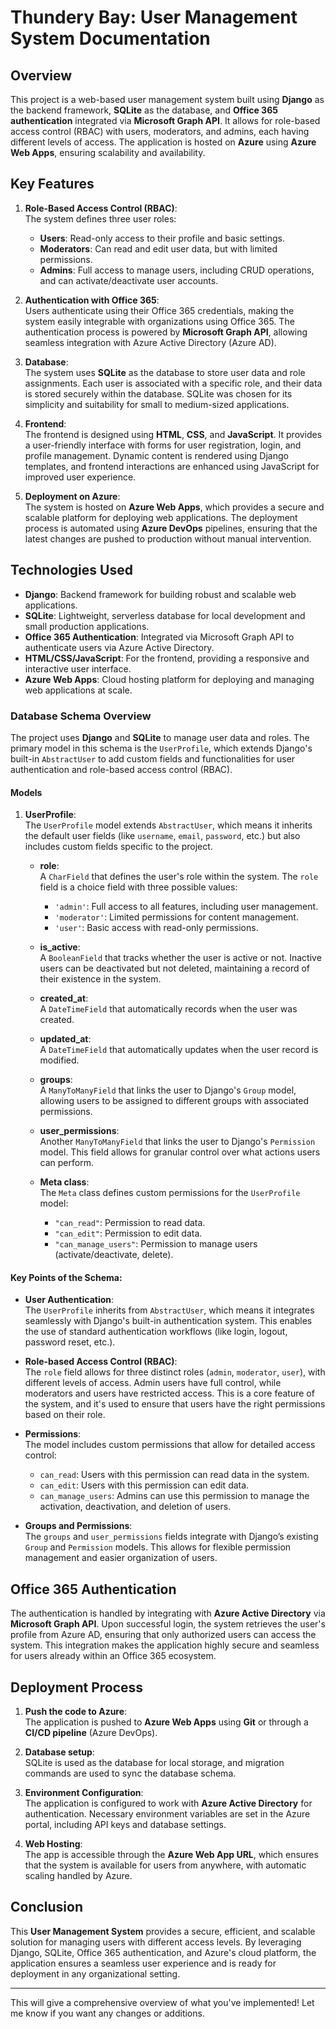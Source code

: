 
# Thundery Bay: User Management System Documentation

## Overview

This project is a web-based user management system built using **Django** as the backend framework, **SQLite** as the database, and **Office 365 authentication** integrated via **Microsoft Graph API**. It allows for role-based access control (RBAC) with users, moderators, and admins, each having different levels of access. The application is hosted on **Azure** using **Azure Web Apps**, ensuring scalability and availability.

## Key Features

1. **Role-Based Access Control (RBAC)**:  
   The system defines three user roles:
   - **Users**: Read-only access to their profile and basic settings.
   - **Moderators**: Can read and edit user data, but with limited permissions.
   - **Admins**: Full access to manage users, including CRUD operations, and can activate/deactivate user accounts.

2. **Authentication with Office 365**:  
   Users authenticate using their Office 365 credentials, making the system easily integrable with organizations using Office 365. The authentication process is powered by **Microsoft Graph API**, allowing seamless integration with Azure Active Directory (Azure AD).

3. **Database**:  
   The system uses **SQLite** as the database to store user data and role assignments. Each user is associated with a specific role, and their data is stored securely within the database. SQLite was chosen for its simplicity and suitability for small to medium-sized applications.

4. **Frontend**:  
   The frontend is designed using **HTML**, **CSS**, and **JavaScript**. It provides a user-friendly interface with forms for user registration, login, and profile management. Dynamic content is rendered using Django templates, and frontend interactions are enhanced using JavaScript for improved user experience.

5. **Deployment on Azure**:  
   The system is hosted on **Azure Web Apps**, which provides a secure and scalable platform for deploying web applications. The deployment process is automated using **Azure DevOps** pipelines, ensuring that the latest changes are pushed to production without manual intervention.

## Technologies Used

- **Django**: Backend framework for building robust and scalable web applications.
- **SQLite**: Lightweight, serverless database for local development and small production applications.
- **Office 365 Authentication**: Integrated via Microsoft Graph API to authenticate users via Azure Active Directory.
- **HTML/CSS/JavaScript**: For the frontend, providing a responsive and interactive user interface.
- **Azure Web Apps**: Cloud hosting platform for deploying and managing web applications at scale.

### **Database Schema Overview**

The project uses **Django** and **SQLite** to manage user data and roles. The primary model in this schema is the `UserProfile`, which extends Django's built-in `AbstractUser` to add custom fields and functionalities for user authentication and role-based access control (RBAC).

#### **Models**

1. **UserProfile**:  
   The `UserProfile` model extends `AbstractUser`, which means it inherits the default user fields (like `username`, `email`, `password`, etc.) but also includes custom fields specific to the project.

   - **role**:  
     A `CharField` that defines the user's role within the system. The `role` field is a choice field with three possible values:
     - `'admin'`: Full access to all features, including user management.
     - `'moderator'`: Limited permissions for content management.
     - `'user'`: Basic access with read-only permissions.

   - **is_active**:  
     A `BooleanField` that tracks whether the user is active or not. Inactive users can be deactivated but not deleted, maintaining a record of their existence in the system.

   - **created_at**:  
     A `DateTimeField` that automatically records when the user was created.

   - **updated_at**:  
     A `DateTimeField` that automatically updates when the user record is modified.

   - **groups**:  
     A `ManyToManyField` that links the user to Django's `Group` model, allowing users to be assigned to different groups with associated permissions.

   - **user_permissions**:  
     Another `ManyToManyField` that links the user to Django's `Permission` model. This field allows for granular control over what actions users can perform.

   - **Meta class**:  
     The `Meta` class defines custom permissions for the `UserProfile` model:
     - `"can_read"`: Permission to read data.
     - `"can_edit"`: Permission to edit data.
     - `"can_manage_users"`: Permission to manage users (activate/deactivate, delete).

#### **Key Points of the Schema**:
- **User Authentication**:  
  The `UserProfile` inherits from `AbstractUser`, which means it integrates seamlessly with Django's built-in authentication system. This enables the use of standard authentication workflows (like login, logout, password reset, etc.).

- **Role-based Access Control (RBAC)**:  
  The `role` field allows for three distinct roles (`admin`, `moderator`, `user`), with different levels of access. Admin users have full control, while moderators and users have restricted access. This is a core feature of the system, and it's used to ensure that users have the right permissions based on their role.

- **Permissions**:  
  The model includes custom permissions that allow for detailed access control:
  - `can_read`: Users with this permission can read data in the system.
  - `can_edit`: Users with this permission can edit data.
  - `can_manage_users`: Admins can use this permission to manage the activation, deactivation, and deletion of users.

- **Groups and Permissions**:  
  The `groups` and `user_permissions` fields integrate with Django’s existing `Group` and `Permission` models. This allows for flexible permission management and easier organization of users.


## Office 365 Authentication

The authentication is handled by integrating with **Azure Active Directory** via **Microsoft Graph API**. Upon successful login, the system retrieves the user's profile from Azure AD, ensuring that only authorized users can access the system. This integration makes the application highly secure and seamless for users already within an Office 365 ecosystem.

## Deployment Process

1. **Push the code to Azure**:  
   The application is pushed to **Azure Web Apps** using **Git** or through a **CI/CD pipeline** (Azure DevOps). 
   
2. **Database setup**:  
   SQLite is used as the database for local storage, and migration commands are used to sync the database schema.

3. **Environment Configuration**:  
   The application is configured to work with **Azure Active Directory** for authentication. Necessary environment variables are set in the Azure portal, including API keys and database settings.

4. **Web Hosting**:  
   The app is accessible through the **Azure Web App URL**, which ensures that the system is available for users from anywhere, with automatic scaling handled by Azure.

## Conclusion

This **User Management System** provides a secure, efficient, and scalable solution for managing users with different access levels. By leveraging Django, SQLite, Office 365 authentication, and Azure's cloud platform, the application ensures a seamless user experience and is ready for deployment in any organizational setting.

--- 

This will give a comprehensive overview of what you've implemented! Let me know if you want any changes or additions.